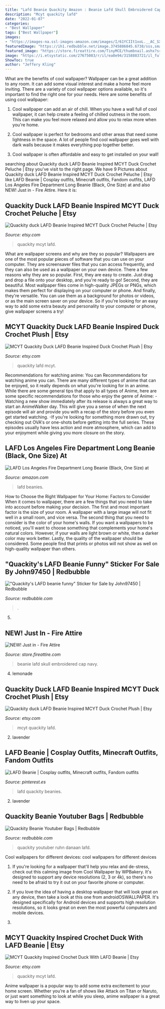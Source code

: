 ```yaml
---
title: "Lafd Beanie Quackity Amazon : Beanie Lafd Skull Embroidered Cap Navy"
description: "Mcyt quackity lafd"
date: "2022-01-07"
categories:
- "Best Wallpaper"
tags: ["Best Wallpaper"]
images:
- "https://images-na.ssl-images-amazon.com/images/I/61YCIIt1xoL.__AC_SX342_QL70_ML2_.jpg"
featuredImage: "https://ih1.redbubble.net/image.3745886845.6738/sss,small,wide_portrait,750x1000.1.jpg"
featured_image: "https://store.fireattire.com/TinyMCE/thumbnail.ashx?src=%2fcontent%2f232649%2fLAFD_SKULL_CAP.jpg&amp;size=150"
image: "https://i.etsystatic.com/27675083/r/il/ea8e94/3158883721/il_fullxfull.3158883721_jjhv.jpg"
ShowToc: true
author: "Jeffery Kling"
---
```



What are the benefits of cool wallpaper?
Wallpaper can be a great addition to any room. It can add some visual interest and make a home feel more inviting. There are a variety of cool wallpaper options available, so it's important to find the right one for your needs. Here are some benefits of using cool wallpaper: 
1. Cool wallpaper can add an air of chill. When you have a wall full of cool wallpaper, it can help create a feeling of chilled outness in the room. This can make you feel more relaxed and allow you to relax more when you're home. 

2. Cool wallpaper is perfect for bedrooms and other areas that need some lightness in the space. A lot of people find cool wallpaper goes well with dark walls because it makes everything pop together better. 

3. Cool wallpaper is often affordable and easy to get installed on your wall!

	

		
searching about Quackity duck LAFD Beanie Inspired MCYT Duck Crochet Peluche | Etsy you've visit to the right page. We have 9 Pictures about Quackity duck LAFD Beanie Inspired MCYT Duck Crochet Peluche | Etsy like LAFD Beanie | Cosplay outfits, Minecraft outfits, Fandom outfits, LAFD Los Angeles Fire Department Long Beanie (Black, One Size) at and also NEW! Just in - Fire Attire. Here it is:
		
    
## Quackity Duck LAFD Beanie Inspired MCYT Duck Crochet Peluche | Etsy

<img loading=lazy src="https://i.etsystatic.com/27675083/r/il/ea8e94/3158883721/il_fullxfull.3158883721_jjhv.jpg" onerror="this.onerror=null;this.src='https://tse4.mm.bing.net/th?id=OIP.gi0r-HFJ8HErMK_Pb0CalAHaJ4&amp;pid=15.1';" alt="Quackity duck LAFD Beanie Inspired MCYT Duck Crochet Peluche | Etsy">

_Source: etsy.com_

>quackity mcyt lafd. 

	

What are wallpaper screens and why are they so popular?
Wallpapers are one of the most popular pieces of software that you can use on your computer. They are screensaver files that you can access frequently, and they can also be used as a wallpaper on your own device. There a few reasons why they are so popular. First, they are easy to create. Just drag and drop a file onto your desktop, and you're ready to go! Second, they are beautiful. Most wallpaper files come in high-quality JPEGs or PNGs, which makes them perfect for displaying on your computer or phone. And finally, they're versatile. You can use them as a background for photos or videos, or as the main screen saver on your device. So if you're looking for an easy way to add some extra beauty and personality to your computer or phone, give wallpaper screens a try!

    
## MCYT Quackity Duck LAFD Beanie Inspired Duck Crochet Plush | Etsy

<img loading=lazy src="https://i.etsystatic.com/13401928/r/il/6233bc/3217236887/il_1140xN.3217236887_908g.jpg" onerror="this.onerror=null;this.src='https://tse4.mm.bing.net/th?id=OIP.uQeC83TPtgA26XTZl_rceQHaJ5&amp;pid=15.1';" alt="MCYT Quackity Duck LAFD Beanie Inspired Duck Crochet Plush | Etsy">

_Source: etsy.com_

>quackity lafd mcyt. 

	

Recommendations for watching anime: You can
Recommendations for watching anime you can. There are many different types of anime that can be enjoyed, so it really depends on what you're looking for in an anime. While there are some general tips that apply to all types of Anime, here are some specific recommendations for those who enjoy the genre of Anime: 
-Watching a new show immediately after its release is always a great way to start an AnimeWalker day. This will give you a sense of when the next episode will air and provide you with a recap of the story before you even get started watching. 
-If you're looking for something more drawn out, try checking out OVA's or one-shots before getting into the full series. These episodes usually have less action and more atmosphere, which can add to your enjoyment while giving you more closure on the story.

    
## LAFD Los Angeles Fire Department Long Beanie (Black, One Size) At

<img loading=lazy src="https://images-na.ssl-images-amazon.com/images/I/61YCIIt1xoL.__AC_SX342_QL70_ML2_.jpg" onerror="this.onerror=null;this.src='https://tse1.mm.bing.net/th?id=OIP.MK1RA55gUaffNeaX4kjiDgAAAA&amp;pid=15.1';" alt="LAFD Los Angeles Fire Department Long Beanie (Black, One Size) at">

_Source: amazon.com_

>lafd beanies. 

	

How to Choose the Right Wallpaper for Your Home: Factors to Consider
When it comes to wallpaper, there are a few things that you need to take into account before making your decision. The first and most important factor is the size of your room. A wallpaper with a large image will not fit well in a small room, and vice versa. 
The second thing that you need to consider is the color of your home's walls. If you want a wallpapers to be noticed, you'll want to choose something that complements your home's natural colors. However, if your walls are light brown or white, then a darker color may work better. 
Lastly, the quality of the wallpaper should be considered. Some people find that prints or photos will not show as well on high-quality wallpaper than others.

    
## &quot;Quackity&#039;s LAFD Beanie Funny&quot; Sticker For Sale By John97450 | Redbubble

<img loading=lazy src="https://ih1.redbubble.net/image.3745886845.6738/sss,small,wide_portrait,750x1000.1.jpg" onerror="this.onerror=null;this.src='https://tse2.mm.bing.net/th?id=OIP.iwooP98_J1vUtmyUerrYnwHaJ4&amp;pid=15.1';" alt="&quot;Quackity&#039;s LAFD beanie funny&quot; Sticker for Sale by John97450 | Redbubble">

_Source: redbubble.com_

>. 

	

5.

    
## NEW! Just In - Fire Attire

<img loading=lazy src="https://store.fireattire.com/TinyMCE/thumbnail.ashx?src=%2fcontent%2f232649%2fLAFD_SKULL_CAP.jpg&amp;size=150" onerror="this.onerror=null;this.src='https://tse3.mm.bing.net/th?id=OIP.ancxs3-ACl3zGRvtM7GGBAAAAA&amp;pid=15.1';" alt="NEW! Just in - Fire Attire">

_Source: store.fireattire.com_

>beanie lafd skull embroidered cap navy. 

	

4. lemonade 

    
## Quackity Duck LAFD Beanie Inspired MCYT Duck Crochet Plush | Etsy

<img loading=lazy src="https://i.etsystatic.com/27675083/r/il/79d2e6/3111168550/il_fullxfull.3111168550_sruh.jpg" onerror="this.onerror=null;this.src='https://tse4.mm.bing.net/th?id=OIP.RWVG3Wuykl9j7LI-4_7WZQHaJ4&amp;pid=15.1';" alt="Quackity duck LAFD Beanie Inspired MCYT Duck Crochet Plush | Etsy">

_Source: etsy.com_

>mcyt quackity lafd. 

	

2. lavender 

    
## LAFD Beanie | Cosplay Outfits, Minecraft Outfits, Fandom Outfits

<img loading=lazy src="https://i.pinimg.com/originals/4c/66/a5/4c66a522949aa7719b9e38ee7f2f8428.jpg" onerror="this.onerror=null;this.src='https://tse2.mm.bing.net/th?id=OIP.aBaG1V13u2B1xcR9rIUtOwHaHJ&amp;pid=15.1';" alt="LAFD Beanie | Cosplay outfits, Minecraft outfits, Fandom outfits">

_Source: pinterest.es_

>lafd quackity beanies. 

	

2. lavender 

    
## Quackity Beanie Youtuber Bags | Redbubble

<img loading=lazy src="https://ih1.redbubble.net/image.2096433621.1060/drawstring_bag,x600-pad,600x600,f8f8f8.jpg" onerror="this.onerror=null;this.src='https://tse2.mm.bing.net/th?id=OIP.2yF_P2OOYu6aiZ7fdUTFRQHaHa&amp;pid=15.1';" alt="Quackity Beanie Youtuber Bags | Redbubble">

_Source: redbubble.com_

>quackity youtuber ruhn danaan lafd. 

	

Cool wallpapers for different devices:
cool wallpapers for different devices 

1. If you're looking for a wallpaper that'll help you relax and de-stress, check out this calming image from Cool Wallpaper by WPBakery. It's designed to support any device resolutions (2, 3 or 4k), so there's no need to be afraid to try it out on your favorite phone or computer.

2. If you love the idea of having a desktop wallpaper that will look great on any device, then take a look at this one from androidOSWALLPAPER. It's designed specifically for Android devices and supports high resolution resolutions, so it looks great on even the most powerful computers and mobile devices.

3.

    
## MCYT Quackity Inspired Crochet Duck With LAFD Beanie | Etsy

<img loading=lazy src="https://i.etsystatic.com/6721059/r/il/08c0b6/3005857761/il_fullxfull.3005857761_doyv.jpg" onerror="this.onerror=null;this.src='https://tse3.mm.bing.net/th?id=OIP._9OgyDRj-E4sFwhf5PSdBgHaH8&amp;pid=15.1';" alt="MCYT Quackity Inspired Crochet Duck With LAFD Beanie | Etsy">

_Source: etsy.com_

>quackity mcyt lafd. 

	

Anime wallpaper is a popular way to add some extra excitement to your home screen. Whether you’re a fan of shows like Attack on Titan or Naruto, or just want something to look at while you sleep, anime wallpaper is a great way to liven up your space.

